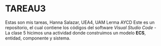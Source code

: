 # TAREAU3
Estas son mis tareas, Hanna Salazar, UEA4, UAM Lerma AYCD
Este es un repositorio, el cual contiene los códigos del software *Visual Studio Code*
-La clase 5 hicimos una actividad donde construimos un modelo **ECS**, entidad, componente y sistema. 